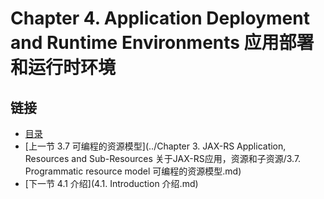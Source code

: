 Chapter 4. Application Deployment and Runtime Environments 应用部署和运行时环境
========================

## 链接
* [目录](../目录.md)
* [上一节 3.7 可编程的资源模型](../Chapter 3. JAX-RS Application, Resources and Sub-Resources 关于JAX-RS应用，资源和子资源/3.7. Programmatic resource model 可编程的资源模型.md)
* [下一节 4.1 介绍](4.1. Introduction 介绍.md)